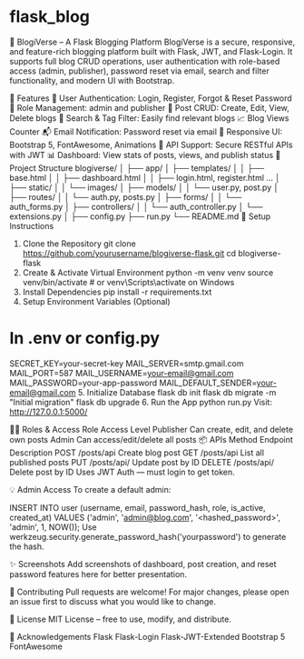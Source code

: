 ﻿# flask_blog
📝 BlogiVerse – A Flask Blogging Platform
BlogiVerse is a secure, responsive, and feature-rich blogging platform built with Flask, JWT, and Flask-Login. It supports full blog CRUD operations, user authentication with role-based access (admin, publisher), password reset via email, search and filter functionality, and modern UI with Bootstrap.

🚀 Features
🔐 User Authentication: Login, Register, Forgot & Reset Password
👥 Role Management: admin and publisher
📝 Post CRUD: Create, Edit, View, Delete blogs
📌 Search & Tag Filter: Easily find relevant blogs
📈 Blog Views Counter
📬 Email Notification: Password reset via email
🎨 Responsive UI: Bootstrap 5, FontAwesome, Animations
🧪 API Support: Secure RESTful APIs with JWT
📊 Dashboard: View stats of posts, views, and publish status
📁 Project Structure
blogiverse/
│
├── app/
│   ├── templates/
│   │   ├── base.html
│   │   ├── dashboard.html
│   │   ├── login.html, register.html ...
│   ├── static/
│   │   └── images/
│   ├── models/
│   │   └── user.py, post.py
│   ├── routes/
│   │   └── auth.py, posts.py
│   ├── forms/
│   │   └── auth_forms.py
│   ├── controllers/
│   │   └── auth_controller.py
│   └── extensions.py
│
├── config.py
├── run.py
└── README.md
🔧 Setup Instructions
1. Clone the Repository
git clone https://github.com/yourusername/blogiverse-flask.git
cd blogiverse-flask
2. Create & Activate Virtual Environment
python -m venv venv
source venv/bin/activate  # or venv\Scripts\activate on Windows
3. Install Dependencies
pip install -r requirements.txt
4. Setup Environment Variables (Optional)
# In .env or config.py
SECRET_KEY=your-secret-key
MAIL_SERVER=smtp.gmail.com
MAIL_PORT=587
MAIL_USERNAME=your-email@gmail.com
MAIL_PASSWORD=your-app-password
MAIL_DEFAULT_SENDER=your-email@gmail.com
5. Initialize Database
flask db init
flask db migrate -m "Initial migration"
flask db upgrade
6. Run the App
python run.py
Visit: http://127.0.0.1:5000/

🧑‍💻 Roles & Access
Role	Access Level
Publisher	Can create, edit, and delete own posts
Admin	Can access/edit/delete all posts
📦 APIs
Method	Endpoint	Description
POST	/posts/api	Create blog post
GET	/posts/api	List all published posts
PUT	/posts/api/<id>	Update post by ID
DELETE	/posts/api/<id>	Delete post by ID
Uses JWT Auth — must login to get token.

💡 Admin Access
To create a default admin:

INSERT INTO user (username, email, password_hash, role, is_active, created_at)
VALUES ('admin', 'admin@blog.com', '<hashed_password>', 'admin', 1, NOW());
Use werkzeug.security.generate_password_hash('yourpassword') to generate the hash.

✨ Screenshots
Add screenshots of dashboard, post creation, and reset password features here for better presentation.

🤝 Contributing
Pull requests are welcome! For major changes, please open an issue first to discuss what you would like to change.

📃 License
MIT License – free to use, modify, and distribute.

🧠 Acknowledgements
Flask
Flask-Login
Flask-JWT-Extended
Bootstrap 5
FontAwesome
